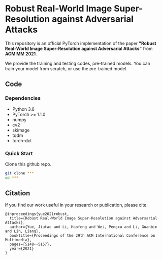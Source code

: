 # Robust Real-World Image Super-Resolution against Adversarial Attacks

This repository is an official PyTorch implementation of the paper **"Robust Real-World Image Super-Resolution against Adversarial Attacks"** from **ACM MM 2021**.

We provide the training and testing codes, pre-trained models. You can train your model from scratch, or use the pre-trained model.

## Code
### Dependencies
* Python 3.6
* PyTorch >= 1.1.0
* numpy
* cv2
* skimage
* tqdm
* torch-dct

### Quick Start
Clone this github repo.
```bash
git clone ***
cd ***
```

## Citation
If you find our work useful in your research or publication, please cite:
```
@inproceedings{yue2021robust,
  title={Robust Real-World Image Super-Resolution against Adversarial Attacks},
  author={Yue, Jiutao and Li, Haofeng and Wei, Pengxu and Li, Guanbin and Lin, Liang},
  booktitle={Proceedings of the 29th ACM International Conference on Multimedia},
  pages={5148--5157},
  year={2021}
}
```
